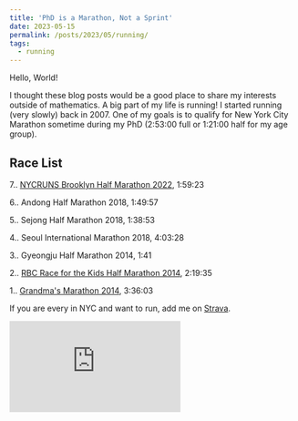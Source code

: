 ```yaml
---
title: 'PhD is a Marathon, Not a Sprint'
date: 2023-05-15
permalink: /posts/2023/05/running/
tags:
  - running
---
```


Hello, World! 

I thought these blog posts would be a good place to share my interests outside of mathematics. A big part of my life is running! I started running (very slowly) back in 2007. One of my goals is to qualify for New York City Marathon sometime during my PhD (2:53:00 full or 1:21:00 half for my age group).

## Race List
7\.. [NYCRUNS Brooklyn Half Marathon 2022](https://nycruns.com/race-results?race=nycruns-brooklyn-marathon-half-marathon-2), 1:59:23

6\.. Andong Half Marathon 2018, 1:49:57

5\.. Sejong Half Marathon 2018, 1:38:53

4\.. Seoul International Marathon 2018, 4:03:28

3\.. Gyeongju Half Marathon 2014, 1:41

2\.. [RBC Race for the Kids Half Marathon 2014](https://results.chronotrack.com/event/results/event/event-8960?lc=ca), 2:19:35

1\.. [Grandma's Marathon 2014](https://www.mtecresults.com/runner/show?race=2164&rid=2638), 3:36:03

If you are every in NYC and want to run, add me on [Strava](https://www.strava.com/athletes/28918735).
<iframe height='160' width='300' frameborder='0' allowtransparency='true' scrolling='no' src='https://www.strava.com/athletes/28918735/activity-summary/6e6a557f72c564c6ca0053977da779adc6975869'></iframe>